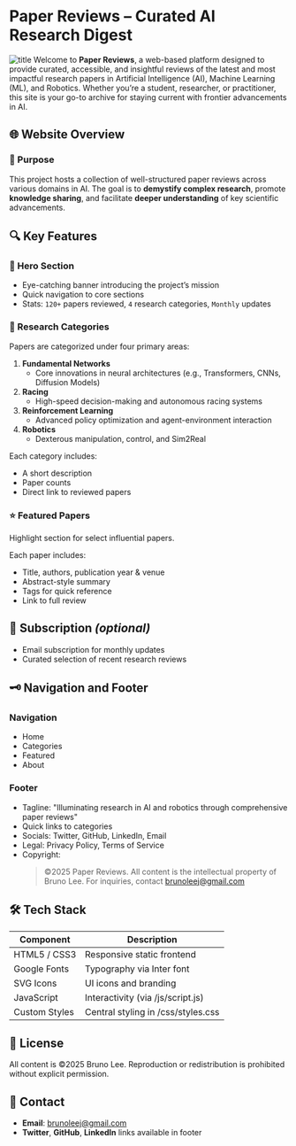 # Paper Reviews – Curated AI Research Digest
![title](https://i.imgur.com/yKH4jtQ.png)
Welcome to **Paper Reviews**, a web-based platform designed to provide curated, accessible, and insightful reviews of the latest and most impactful research papers in Artificial Intelligence (AI), Machine Learning (ML), and Robotics. Whether you’re a student, researcher, or practitioner, this site is your go-to archive for staying current with frontier advancements in AI.

## 🌐 Website Overview
### 🔖 Purpose
This project hosts a collection of well-structured paper reviews across various domains in AI. The goal is to **demystify complex research**, promote **knowledge sharing**, and facilitate **deeper understanding** of key scientific advancements.

## 🔍 Key Features

### 📌 Hero Section
- Eye-catching banner introducing the project’s mission
- Quick navigation to core sections
- Stats: `120+` papers reviewed, `4` research categories, `Monthly` updates

### 🧠 Research Categories
Papers are categorized under four primary areas:
1. **Fundamental Networks**
   - Core innovations in neural architectures (e.g., Transformers, CNNs, Diffusion Models)
2. **Racing**
   - High-speed decision-making and autonomous racing systems
3. **Reinforcement Learning**
   - Advanced policy optimization and agent-environment interaction
4. **Robotics**
   - Dexterous manipulation, control, and Sim2Real

Each category includes:
- A short description
- Paper counts
- Direct link to reviewed papers

### ⭐ Featured Papers
Highlight section for select influential papers.

Each paper includes:
- Title, authors, publication year & venue
- Abstract-style summary
- Tags for quick reference
- Link to full review

## 📩 Subscription *(optional)*
- Email subscription for monthly updates
- Curated selection of recent research reviews

## 🗝 Navigation and Footer

### Navigation
- Home
- Categories
- Featured
- About

### Footer
- Tagline: "Illuminating research in AI and robotics through comprehensive paper reviews"
- Quick links to categories
- Socials: Twitter, GitHub, LinkedIn, Email
- Legal: Privacy Policy, Terms of Service
- Copyright:
  > ©2025 Paper Reviews. All content is the intellectual property of Bruno Lee. For inquiries, contact [brunoleej@gmail.com](mailto:brunoleej@gmail.com)

## 🛠️ Tech Stack

| Component     | Description                                   |
|---------------|-----------------------------------------------|
| HTML5 / CSS3  | Responsive static frontend                    |
| Google Fonts  | Typography via Inter font                     |
| SVG Icons     | UI icons and branding                         |
| JavaScript    | Interactivity (via /js/script.js)             |
| Custom Styles | Central styling in /css/styles.css            |


## 📄 License

All content is ©2025 Bruno Lee. Reproduction or redistribution is prohibited without explicit permission.

## 📨 Contact

- **Email**: [brunoleej@gmail.com](mailto:brunoleej@gmail.com)
- **Twitter**, **GitHub**, **LinkedIn** links available in footer
